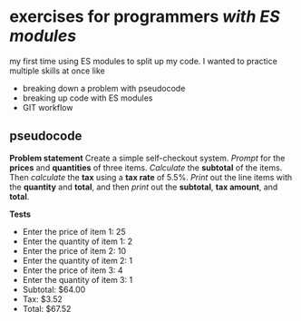 # exercises for programmers *with ES modules*

my first time using ES modules to split up my code. I wanted to practice multiple skills at once like
- breaking down a problem with pseudocode
- breaking up code with ES modules
- GIT workflow

## pseudocode

**Problem statement**
Create a simple self-checkout system. *Prompt* for the **prices** and **quantities** of three items. *Calculate* the **subtotal** of the items. 
Then *calculate* the **tax** using a **tax rate** of 5.5%. *Print* out the line items with the **quantity** and **total**, and then *print* out the **subtotal**, **tax amount**, and **total**.

**Tests**
- Enter the price of item 1: 25
- Enter the quantity of item 1: 2
- Enter the price of item 2: 10
- Enter the quantity of item 2: 1
- Enter the price of item 3: 4
- Enter the quantity of item 3: 1
- Subtotal: $64.00
- Tax: $3.52
- Total: $67.52



